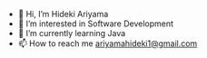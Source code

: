 - 👋 Hi, I’m Hideki Ariyama
- 👀 I’m interested in Software Development
- 🌱 I’m currently learning Java
- 📫 How to reach me ariyamahideki1@gmail.com

<!---
Hid-ari/Hid-ari is a ✨ special ✨ repository because its `README.md` (this file) appears on your GitHub profile.
You can click the Preview link to take a look at your changes.
--->
